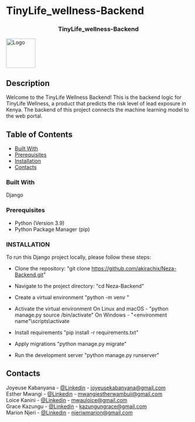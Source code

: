 # TinyLife_wellness-Backend

<a name="readme-top"></a>
<h3 align="center">TinyLife_wellness-Backend</h3>
  <img src="images/logo.png" alt="Logo" width="80" height="80">


## Description
Welcome to the TinyLife Wellness Backend!
This is the backend logic for TinyLife Wellness, a product that predicts the risk level of lead exposure in Kenya. The backend of this project connects the machine learning model to the web portal.

## Table of Contents
- [Built With](#built-with)
- [Prerequisites](#prerequisites)
- [Installation](#installation)
- [Contacts](#contacts)

### Built With
Django

### Prerequisites
- Python (Version 3.9)
- Python Package Manager (pip)


### INSTALLATION
To run this Django project locally, please follow these steps:
- Clone the repository:
  "git clone https://github.com/akirachix/Neza-Backend.git"
  
- Navigate to the project directory:
  "cd Neza-Backend"
  
- Create a virtual environment
  "python -m venv <your environment name>"

- Activate the virtual environment
  On Linux and macOS - "python manage.py source <environment name>/bin/activate"
  On Windows - "<environment name"\scripts\activate
  
- Install requirements
  "pip install -r requirements.txt"
  
- Apply migrations
  "python manage.py migrate"
  
- Run the development server
  "python manage.py runserver"


## Contacts
Joyeuse Kabanyana - [@Linkedin](https://www.linkedin.com/in/joyeuse-kabanyana) - joyeusekabanyana@gmail.com
<br>
Esther Mwangi - [@Linkedin](https://www.linkedin.com/in/esther-mwangi-/) - mwangiestherwambuii@gmail.com
<br>
Loice Kanini - [@Linkedin](https://www.linkedin.com/in/loice-mwau-94759426a/) - mwauloice@gmail.com
<br>
Grace Kazungu - [@Linkedin](https://www.linkedin.com/in/gracekazungu/) - kazungungrace@gmail.com
<br>
Marion Njeri - [@Linkedin](https://www.linkedin.com/in/marion-njeri/) - njeriwmarion@gmail.com
